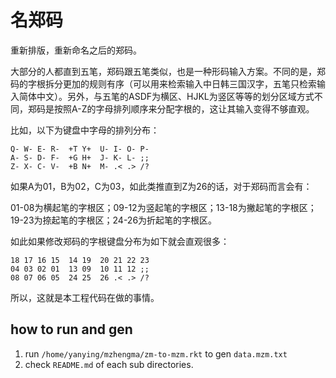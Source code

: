 
# 名郑码

重新排版，重新命名之后的郑码。

大部分的人都直到五笔，郑码跟五笔类似，也是一种形码输入方案。不同的是，郑码的字根拆分更加的规则有序（可以用来检索输入中日韩三国汉字，五笔只检索输入简体中文）。另外，与五笔的ASDF为横区、HJKL为竖区等等的划分区域方式不同，郑码是按照A-Z的字母排列顺序来分配字根的，这让其输入变得不够直观。

比如，以下为键盘中字母的排列分布：

```
Q- W- E- R-  +T Y+  U- I- O- P-
A- S- D- F-  +G H+  J- K- L- ;;
Z- X- C- V-  +B N+  M- .< .> /?
```

如果A为01，B为02，C为03，如此类推直到Z为26的话，对于郑码而言会有：

01-08为横起笔的字根区；09-12为竖起笔的字根区；13-18为撇起笔的字根区；19-23为捺起笔的字根区；24-26为折起笔的字根区。

如此如果修改郑码的字根键盘分布为如下就会直观很多：

```
18 17 16 15  14 19  20 21 22 23
04 03 02 01  13 09  10 11 12 ;;
08 07 06 05  24 25  26 .< .> /?
```

所以，这就是本工程代码在做的事情。

## how to run and gen
1. run `/home/yanying/mzhengma/zm-to-mzm.rkt` to gen `data.mzm.txt`
2. check `README.md` of each sub directories.

